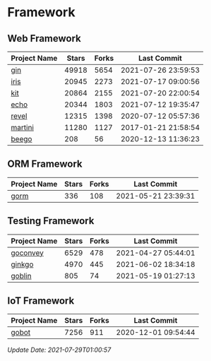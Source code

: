 # Framework

## Web Framework
| Project Name | Stars | Forks | Last Commit |
| ------------ | ----- | ----- | ----------- |
| [gin](https://github.com/gin-gonic/gin) | 49918 | 5654 | 2021-07-26 23:59:53 |
| [iris](https://github.com/kataras/iris) | 20945 | 2273 | 2021-07-17 09:00:56 |
| [kit](https://github.com/go-kit/kit) | 20864 | 2155 | 2021-07-20 22:00:54 |
| [echo](https://github.com/labstack/echo) | 20344 | 1803 | 2021-07-12 19:35:47 |
| [revel](https://github.com/revel/revel) | 12315 | 1398 | 2020-07-12 05:57:36 |
| [martini](https://github.com/go-martini/martini) | 11280 | 1127 | 2017-01-21 21:58:54 |
| [beego](https://github.com/astaxie/beego) | 208 | 56 | 2020-12-13 11:36:23 |

## ORM Framework
| Project Name | Stars | Forks | Last Commit |
| ------------ | ----- | ----- | ----------- |
| [gorm](https://github.com/jinzhu/gorm) | 336 | 108 | 2021-05-21 23:39:31 |

## Testing Framework
| Project Name | Stars | Forks | Last Commit |
| ------------ | ----- | ----- | ----------- |
| [goconvey](https://github.com/smartystreets/goconvey) | 6529 | 478 | 2021-04-27 05:44:01 |
| [ginkgo](https://github.com/onsi/ginkgo) | 4970 | 445 | 2021-06-02 18:34:18 |
| [goblin](https://github.com/franela/goblin) | 805 | 74 | 2021-05-19 01:27:13 |

## IoT Framework
| Project Name | Stars | Forks | Last Commit |
| ------------ | ----- | ----- | ----------- |
| [gobot](https://github.com/hybridgroup/gobot) | 7256 | 911 | 2020-12-01 09:54:44 |

*Update Date: 2021-07-29T01:00:57*